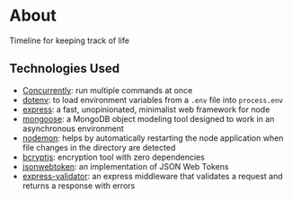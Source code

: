 # About
Timeline for keeping track of life

## Technologies Used

- [Concurrently](https://www.npmjs.com/package/concurrently): run multiple commands at once
- [dotenv](https://www.npmjs.com/package/dotenv): to load environment variables from a `.env` file into `process.env`
- [express](https://www.npmjs.com/package/express): a fast, unopinionated, minimalist web framework for node
- [mongoose](https://www.npmjs.com/package/mongoose): a MongoDB object modeling tool designed to work in an asynchronous environment
- [nodemon](https://www.npmjs.com/package/nodemon): helps by automatically restarting the node application when file changes in the directory are detected
- [bcryptjs](https://www.npmjs.com/package/bcryptjs): encryption tool with zero dependencies
- [jsonwebtoken](https://www.npmjs.com/package/jsonwebtoken): an implementation of JSON Web Tokens
- [express-validator](https://www.npmjs.com/package/express-validation): an express middleware that validates a request and returns a response with errors
